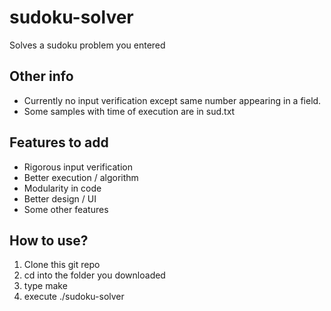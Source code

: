 # sudoku-solver

Solves a sudoku problem you entered

## Other info

- Currently no input verification except same number appearing in a field.
- Some samples with time of execution are in sud.txt

## Features to add

- Rigorous input verification
- Better execution / algorithm
- Modularity in code
- Better design / UI
- Some other features

## How to use?

1. Clone this git repo
2. cd into the folder you downloaded
3. type make
4. execute ./sudoku-solver
